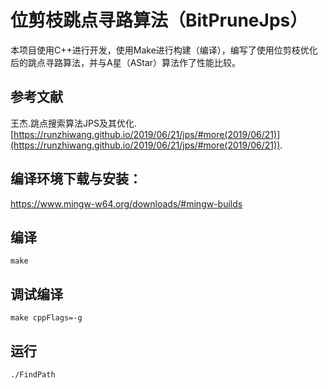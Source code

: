 # 位剪枝跳点寻路算法（BitPruneJps）
本项目使用C++进行开发，使用Make进行构建（编译），编写了使用位剪枝优化后的跳点寻路算法，并与A星（AStar）算法作了性能比较。

## 参考文献
王杰.跳点搜索算法JPS及其优化.[https://runzhiwang.github.io/2019/06/21/jps/#more(2019/06/21)](https://runzhiwang.github.io/2019/06/21/jps/#more(2019/06/21)).

## 编译环境下载与安装：
https://www.mingw-w64.org/downloads/#mingw-builds

## 编译
`make`

## 调试编译
`make cppFlags=-g`

## 运行
`./FindPath`